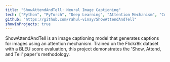 ```yaml
---
title: "ShowAttendAndTell: Neural Image Captioning"
tech: ["Python", "PyTorch", "Deep Learning", "Attention Mechanism", "Computer Vision"]
github: "https://github.com/rahul-vinay/ShowAttendAndTell"
showInProjects: true
---
```


ShowAttendAndTell is an image captioning model that generates captions for images using an attention mechanism. Trained on the Flickr8k dataset with a BLEU score evaluation, this project demonstrates the 'Show, Attend, and Tell' paper's methodology.
